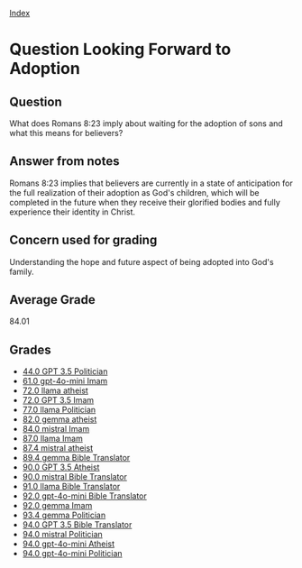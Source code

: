 
[Index](../../index.md)
# Question Looking Forward to Adoption
## Question
What does Romans 8:23 imply about waiting for the adoption of sons and what this means for believers?

## Answer from notes
Romans 8:23 implies that believers are currently in a state of anticipation for the full realization of their adoption as God's children, which will be completed in the future when they receive their glorified bodies and fully experience their identity in Christ.

## Concern used for grading
Understanding the hope and future aspect of being adopted into God's family.

## Average Grade
84.01

## Grades
 * [44.0 GPT 3.5 Politician](../answers/GPT_3.5_Politician/Looking_Forward_to_Adoption.md)
 * [61.0 gpt-4o-mini Imam](../answers/gpt-4o-mini_Imam/Looking_Forward_to_Adoption.md)
 * [72.0 llama atheist](../answers/llama_atheist/Looking_Forward_to_Adoption.md)
 * [72.0 GPT 3.5 Imam](../answers/GPT_3.5_Imam/Looking_Forward_to_Adoption.md)
 * [77.0 llama Politician](../answers/llama_Politician/Looking_Forward_to_Adoption.md)
 * [82.0 gemma atheist](../answers/gemma_atheist/Looking_Forward_to_Adoption.md)
 * [84.0 mistral Imam](../answers/mistral_Imam/Looking_Forward_to_Adoption.md)
 * [87.0 llama Imam](../answers/llama_Imam/Looking_Forward_to_Adoption.md)
 * [87.4 mistral atheist](../answers/mistral_atheist/Looking_Forward_to_Adoption.md)
 * [89.4 gemma Bible Translator](../answers/gemma_Bible_Translator/Looking_Forward_to_Adoption.md)
 * [90.0 GPT 3.5 Atheist](../answers/GPT_3.5_Atheist/Looking_Forward_to_Adoption.md)
 * [90.0 mistral Bible Translator](../answers/mistral_Bible_Translator/Looking_Forward_to_Adoption.md)
 * [91.0 llama Bible Translator](../answers/llama_Bible_Translator/Looking_Forward_to_Adoption.md)
 * [92.0 gpt-4o-mini Bible Translator](../answers/gpt-4o-mini_Bible_Translator/Looking_Forward_to_Adoption.md)
 * [92.0 gemma Imam](../answers/gemma_Imam/Looking_Forward_to_Adoption.md)
 * [93.4 gemma Politician](../answers/gemma_Politician/Looking_Forward_to_Adoption.md)
 * [94.0 GPT 3.5 Bible Translator](../answers/GPT_3.5_Bible_Translator/Looking_Forward_to_Adoption.md)
 * [94.0 mistral Politician](../answers/mistral_Politician/Looking_Forward_to_Adoption.md)
 * [94.0 gpt-4o-mini Atheist](../answers/gpt-4o-mini_Atheist/Looking_Forward_to_Adoption.md)
 * [94.0 gpt-4o-mini Politician](../answers/gpt-4o-mini_Politician/Looking_Forward_to_Adoption.md)

